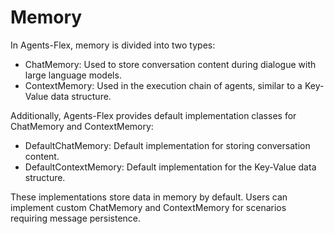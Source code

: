 # Memory

In Agents-Flex, memory is divided into two types:

- ChatMemory: Used to store conversation content during dialogue with large language models.
- ContextMemory: Used in the execution chain of agents, similar to a Key-Value data structure.

Additionally, Agents-Flex provides default implementation classes for ChatMemory and ContextMemory:

- DefaultChatMemory: Default implementation for storing conversation content.
- DefaultContextMemory: Default implementation for the Key-Value data structure.

These implementations store data in memory by default. Users can implement custom ChatMemory and ContextMemory for scenarios requiring message persistence.

